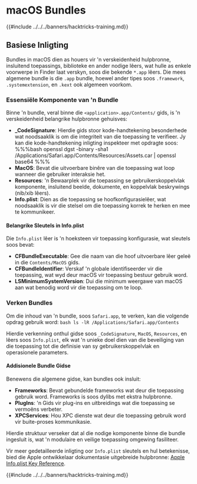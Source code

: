 # macOS Bundles

{{#include ../../../banners/hacktricks-training.md}}

## Basiese Inligting

Bundles in macOS dien as houers vir 'n verskeidenheid hulpbronne, insluitend toepassings, biblioteke en ander nodige lêers, wat hulle as enkele voorwerpe in Finder laat verskyn, soos die bekende `*.app` lêers. Die mees algemene bundle is die `.app` bundle, hoewel ander tipes soos `.framework`, `.systemextension`, en `.kext` ook algemeen voorkom.

### Essensiële Komponente van 'n Bundle

Binne 'n bundle, veral binne die `<application>.app/Contents/` gids, is 'n verskeidenheid belangrike hulpbronne gehuisves:

- **\_CodeSignature**: Hierdie gids stoor kode-handtekening besonderhede wat noodsaaklik is om die integriteit van die toepassing te verifieer. Jy kan die kode-handtekening inligting inspekteer met opdragte soos: %%%bash openssl dgst -binary -sha1 /Applications/Safari.app/Contents/Resources/Assets.car | openssl base64 %%%
- **MacOS**: Bevat die uitvoerbare binêre van die toepassing wat loop wanneer die gebruiker interaksie het.
- **Resources**: 'n Bewaarplek vir die toepassing se gebruikerskoppelvlak komponente, insluitend beelde, dokumente, en koppelvlak beskrywings (nib/xib lêers).
- **Info.plist**: Dien as die toepassing se hoofkonfigurasielêer, wat noodsaaklik is vir die stelsel om die toepassing korrek te herken en mee te kommunikeer.

#### Belangrike Sleutels in Info.plist

Die `Info.plist` lêer is 'n hoeksteen vir toepassing konfigurasie, wat sleutels soos bevat:

- **CFBundleExecutable**: Gee die naam van die hoof uitvoerbare lêer geleë in die `Contents/MacOS` gids.
- **CFBundleIdentifier**: Verskaf 'n globale identifiseerder vir die toepassing, wat wyd deur macOS vir toepassing bestuur gebruik word.
- **LSMinimumSystemVersion**: Dui die minimum weergawe van macOS aan wat benodig word vir die toepassing om te loop.

### Verken Bundles

Om die inhoud van 'n bundle, soos `Safari.app`, te verken, kan die volgende opdrag gebruik word: `bash ls -lR /Applications/Safari.app/Contents`

Hierdie verkenning onthul gidse soos `_CodeSignature`, `MacOS`, `Resources`, en lêers soos `Info.plist`, elk wat 'n unieke doel dien van die beveiliging van die toepassing tot die definisie van sy gebruikerskoppelvlak en operasionele parameters.

#### Addisionele Bundle Gidse

Benewens die algemene gidse, kan bundles ook insluit:

- **Frameworks**: Bevat gebundelde frameworks wat deur die toepassing gebruik word. Frameworks is soos dylibs met ekstra hulpbronne.
- **PlugIns**: 'n Gids vir plug-ins en uitbreidings wat die toepassing se vermoëns verbeter.
- **XPCServices**: Hou XPC dienste wat deur die toepassing gebruik word vir buite-proses kommunikasie.

Hierdie struktuur verseker dat al die nodige komponente binne die bundle ingesluit is, wat 'n modulaire en veilige toepassing omgewing fasiliteer.

Vir meer gedetailleerde inligting oor `Info.plist` sleutels en hul betekenisse, bied die Apple ontwikkelaar dokumentasie uitgebreide hulpbronne: [Apple Info.plist Key Reference](https://developer.apple.com/library/archive/documentation/General/Reference/InfoPlistKeyReference/Introduction/Introduction.html).

{{#include ../../../banners/hacktricks-training.md}}
